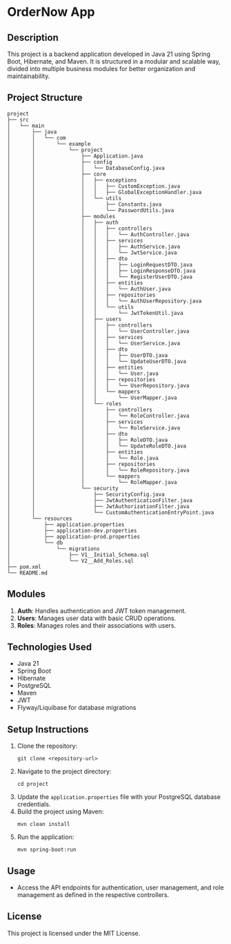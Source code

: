 # OrderNow App

## Description
This project is a backend application developed in Java 21 using Spring Boot, Hibernate, and Maven. It is structured in a modular and scalable way, divided into multiple business modules for better organization and maintainability.

## Project Structure
```
project
├── src
│   └── main
│       ├── java
│       │   └── com
│       │       └── example
│       │           └── project
│       │               ├── Application.java
│       │               ├── config
│       │               │   └── DatabaseConfig.java
│       │               ├── core
│       │               │   ├── exceptions
│       │               │   │   ├── CustomException.java
│       │               │   │   ├── GlobalExceptionHandler.java
│       │               │   └── utils
│       │               │       ├── Constants.java
│       │               │       └── PasswordUtils.java
│       │               ├── modules
│       │               │   ├── auth
│       │               │   │   ├── controllers
│       │               │   │   │   └── AuthController.java
│       │               │   │   ├── services
│       │               │   │   │   ├── AuthService.java
│       │               │   │   │   └── JwtService.java
│       │               │   │   ├── dto
│       │               │   │   │   ├── LoginRequestDTO.java
│       │               │   │   │   ├── LoginResponseDTO.java
│       │               │   │   │   └── RegisterUserDTO.java
│       │               │   │   ├── entities
│       │               │   │   │   └── AuthUser.java
│       │               │   │   ├── repositories
│       │               │   │   │   └── AuthUserRepository.java
│       │               │   │   └── utils
│       │               │   │       └── JwtTokenUtil.java
│       │               │   ├── users
│       │               │   │   ├── controllers
│       │               │   │   │   └── UserController.java
│       │               │   │   ├── services
│       │               │   │   │   └── UserService.java
│       │               │   │   ├── dto
│       │               │   │   │   ├── UserDTO.java
│       │               │   │   │   └── UpdateUserDTO.java
│       │               │   │   ├── entities
│       │               │   │   │   └── User.java
│       │               │   │   ├── repositories
│       │               │   │   │   └── UserRepository.java
│       │               │   │   └── mappers
│       │               │   │       └── UserMapper.java
│       │               │   └── roles
│       │               │       ├── controllers
│       │               │       │   └── RoleController.java
│       │               │       ├── services
│       │               │       │   └── RoleService.java
│       │               │       ├── dto
│       │               │       │   ├── RoleDTO.java
│       │               │       │   └── UpdateRoleDTO.java
│       │               │       ├── entities
│       │               │       │   └── Role.java
│       │               │       ├── repositories
│       │               │       │   └── RoleRepository.java
│       │               │       └── mappers
│       │               │           └── RoleMapper.java
│       │               └── security
│       │                   ├── SecurityConfig.java
│       │                   ├── JwtAuthenticationFilter.java
│       │                   ├── JwtAuthorizationFilter.java
│       │                   └── CustomAuthenticationEntryPoint.java
│       └── resources
│           ├── application.properties
│           ├── application-dev.properties
│           ├── application-prod.properties
│           └── db
│               └── migrations
│                   ├── V1__Initial_Schema.sql
│                   └── V2__Add_Roles.sql
├── pom.xml
└── README.md

```

## Modules
1. **Auth**: Handles authentication and JWT token management.
2. **Users**: Manages user data with basic CRUD operations.
3. **Roles**: Manages roles and their associations with users.

## Technologies Used
- Java 21
- Spring Boot
- Hibernate
- PostgreSQL
- Maven
- JWT
- Flyway/Liquibase for database migrations

## Setup Instructions
1. Clone the repository:
   ```
   git clone <repository-url>
   ```
2. Navigate to the project directory:
   ```
   cd project
   ```
3. Update the `application.properties` file with your PostgreSQL database credentials.
4. Build the project using Maven:
   ```
   mvn clean install
   ```
5. Run the application:
   ```
   mvn spring-boot:run
   ```

## Usage
- Access the API endpoints for authentication, user management, and role management as defined in the respective controllers.

## License
This project is licensed under the MIT License.

